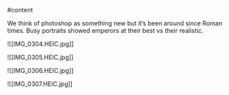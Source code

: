 #content 

We think of photoshop as something new but it’s been around since Roman times. Busy portraits showed emperors at their best vs their realistic.

![[IMG_0304.HEIC.jpg]]

![[IMG_0305.HEIC.jpg]]

![[IMG_0306.HEIC.jpg]]

![[IMG_0307.HEIC.jpg]]